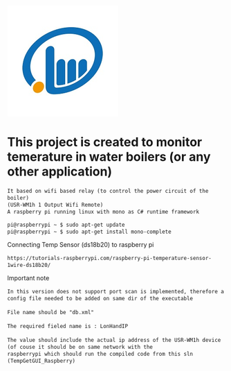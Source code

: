 ![alt text](https://github.com/artiomle/lonhand-new/blob/master/lonhand-logo.jpg)
# This project is created to monitor temerature in water boilers (or any other application)
    It based on wifi based relay (to control the power circuit of the boiler)
    (USR-WM1h 1 Output Wifi Remote)
    A raspberry pi running linux with mono as C# runtime framework 
   ``` 
   pi@raspberrypi ~ $ sudo apt-get update
   pi@raspberrypi ~ $ sudo apt-get install mono-complete
   ```
   
 Connecting Temp Sensor (ds18b20) to raspberry pi
   ```
   https://tutorials-raspberrypi.com/raspberry-pi-temperature-sensor-1wire-ds18b20/
   ```
   
Important note 
```
In this version does not support port scan is implemented, therefore a config file needed to be added on same dir of the executable 

File name should be "db.xml"

The required fieled name is : LonHandIP

The value should include the actual ip address of the USR-WM1h device (of couse it should be on same network with the 
raspberrypi which should run the compiled code from this sln (TempGetGUI_Raspberry)
```
